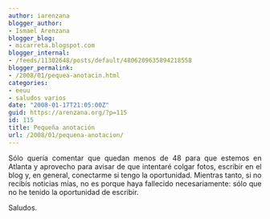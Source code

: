 ```yaml
---
author: iarenzana
blogger_author:
- Ismael Arenzana
blogger_blog:
- micarreta.blogspot.com
blogger_internal:
- /feeds/11302648/posts/default/4806209635894218558
blogger_permalink:
- /2008/01/pequea-anotacin.html
categories:
- eeuu
- saludos varios
date: "2008-01-17T21:05:00Z"
guid: https://arenzana.org/?p=115
id: 115
title: Pequeña anotación
url: /2008/01/pequena-anotacion/
---
```

<p style="text-align: justify;">
  Sólo quería comentar que quedan menos de 48 para que estemos en Atlanta y aprovecho para avisar de que intentaré colgar fotos, escribir en el blog y, en general, conectarme si tengo la oportunidad. Mientras tanto, si no recibís noticias mías, no es porque haya fallecido necesariamente: sólo que no he tenido la oportunidad de escribir.
</p>

<p style="text-align: justify;">
  Saludos.
</p>
